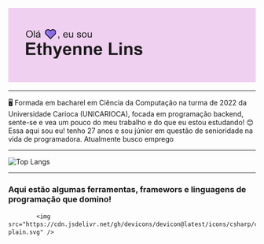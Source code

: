 


![Thyenneheader](img/header.png)


_________________________________________________________________________________________________________________________________________________________________________________

🖥 Formada em bacharel em Ciência da Computação na turma de 2022 da Universidade Carioca (UNICARIOCA), focada em programação backend, sente-se e vea um pouco do meu trabalho e do que eu estou estudando! 
😊 Essa aqui sou eu! tenho 27 anos e sou júnior em questão de senioridade na vida de programadora. Atualmente busco emprego


_________________________________________________________________________________________________________________________________________________________________________________

![Top Langs](https://github-readme-stats.vercel.app/api/top-langs/?username=thyenne&layout=compact)
_________________________________________________________________________________________________________________________________________________________________________________

### Aqui estão algumas ferramentas, framewors e linguagens de programação que domino!


        
        
            <img src="https://cdn.jsdelivr.net/gh/devicons/devicon@latest/icons/csharp/csharp-plain.svg" />
          
          
          